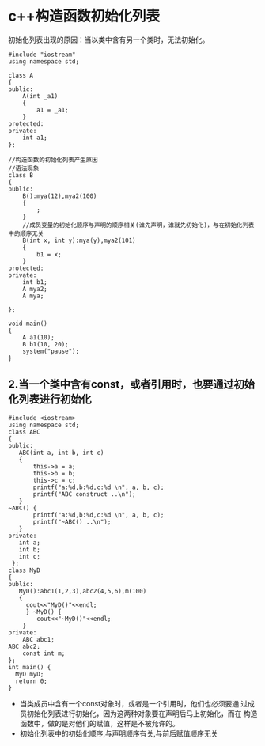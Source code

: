# c++构造函数初始化列表

初始化列表出现的原因：当以类中含有另一个类时，无法初始化。

```text
#include "iostream"
using namespace std;

class A
{
public:
    A(int _a1)
    {
        a1 = _a1;
    }
protected:
private:
    int a1;
};

//构造函数的初始化列表产生原因
//语法现象
class B
{
public:
    B():mya(12),mya2(100)
    {
        ;
    }
    //成员变量的初始化顺序与声明的顺序相关(谁先声明，谁就先初始化)，与在初始化列表中的顺序无关
    B(int x, int y):mya(y),mya2(101)
    {
        b1 = x;
    }
protected:
private:
    int b1;
    A mya2;
    A mya;

};

void main()
{
    A a1(10);
    B b1(10, 20);
    system("pause");
}
```

## 2.当一个类中含有const，或者引用时，也要通过初始化列表进行初始化

```text
#include <iostream>
using namespace std;
class ABC
{
public:
   ABC(int a, int b, int c)
   {
       this->a = a;
       this->b = b;
       this->c = c;
       printf("a:%d,b:%d,c:%d \n", a, b, c);
       printf("ABC construct ..\n");
   }
~ABC() {
       printf("a:%d,b:%d,c:%d \n", a, b, c);
       printf("~ABC() ..\n");
   }
private:
   int a;
   int b;
   int c;
 };
class MyD
{
public:
   MyD():abc1(1,2,3),abc2(4,5,6),m(100)
   {
     cout<<"MyD()"<<endl;
     } ~MyD() {
        cout<<"~MyD()"<<endl;
    }
private:
    ABC abc1;
ABC abc2;
    const int m;
};
int main() {
  MyD myD;
  return 0;
}
```

* 当类成员中含有一个const对象时，或者是一个引用时，他们也必须要通 过成员初始化列表进行初始化，因为这两种对象要在声明后马上初始化，而在 构造函数中，做的是对他们的赋值，这样是不被允许的。
* 初始化列表中的初始化顺序,与声明顺序有关,与前后赋值顺序无关

